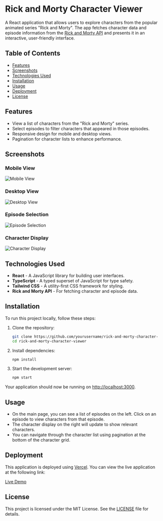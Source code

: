 

# Rick and Morty Character Viewer

A React application that allows users to explore characters from the popular animated series "Rick and Morty". The app fetches character data and episode information from the [Rick and Morty API](https://rickandmortyapi.com/) and presents it in an interactive, user-friendly interface.

## Table of Contents

- [Features](#features)
- [Screenshots](#screenshots)
- [Technologies Used](#technologies-used)
- [Installation](#installation)
- [Usage](#usage)
- [Deployment](#deployment)
- [License](#license)

## Features

- View a list of characters from the "Rick and Morty" series.
- Select episodes to filter characters that appeared in those episodes.
- Responsive design for mobile and desktop views.
- Pagination for character lists to enhance performance.

## Screenshots

### Mobile View
![Mobile View](https://github.com/user-attachments/assets/3b97656f-f903-46e3-b93e-415c9e6ab9df)


### Desktop View
![Desktop View](path/to/desktop-view-screenshot.png)

### Episode Selection
![Episode Selection](path/to/episode-selection-screenshot.png)

### Character Display
![Character Display](path/to/character-display-screenshot.png)

## Technologies Used

- **React** - A JavaScript library for building user interfaces.
- **TypeScript** - A typed superset of JavaScript for type safety.
- **Tailwind CSS** - A utility-first CSS framework for styling.
- **Rick and Morty API** - For fetching character and episode data.

## Installation

To run this project locally, follow these steps:

1. Clone the repository:
   ```bash
   git clone https://github.com/yourusername/rick-and-morty-character-viewer.git
   cd rick-and-morty-character-viewer
   ```

2. Install dependencies:
   ```bash
   npm install
   ```

3. Start the development server:
   ```bash
   npm start
   ```

Your application should now be running on [http://localhost:3000](http://localhost:3000).

## Usage

- On the main page, you can see a list of episodes on the left. Click on an episode to view characters from that episode.
- The character display on the right will update to show relevant characters.
- You can navigate through the character list using pagination at the bottom of the character grid.

## Deployment

This application is deployed using [Vercel](https://vercel.com/). You can view the live application at the following link:

[Live Demo](https://rick-and-morty-app-gules.vercel.app/)

## License

This project is licensed under the MIT License. See the [LICENSE](LICENSE) file for details.
```
